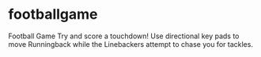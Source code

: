 # footballgame
Football Game
Try and score a touchdown! Use directional key pads to move Runningback while the Linebackers attempt to chase you for tackles.
